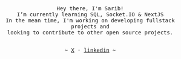 <!-- Inspiration: https://github.com/owl4ce -->


<p align="center">
   <samp><br>
   Hey there, I'm Sarib!
   <br>
   I’m currently learning SQL, Socket.IO & NextJS<br>
   In the mean time, I'm working on developing fullstack projects and<br> looking to contribute to other open source
   projects.
   <br>
   </samp><br>
<p align="center"><samp> ~
   <a href="https://x.com/SaribJawad">X</a>
   ·
   <a href="https://www.linkedin.com/in/sarib-jawad/">linkedin</a>
   ~ </samp><br><br>
   
</p>
</p>

